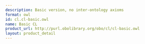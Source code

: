 ```yaml
---
description: Basic version, no inter-ontology axioms
format: owl
id: cl.cl-basic.owl
name: Basic CL
product_url: http://purl.obolibrary.org/obo/cl/cl-basic.owl
layout: product_detail
---
```

